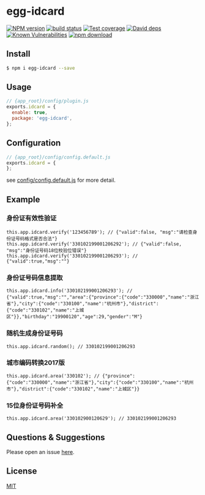 # egg-idcard

[![NPM version][npm-image]][npm-url]
[![build status][travis-image]][travis-url]
[![Test coverage][codecov-image]][codecov-url]
[![David deps][david-image]][david-url]
[![Known Vulnerabilities][snyk-image]][snyk-url]
[![npm download][download-image]][download-url]

[npm-image]: https://img.shields.io/npm/v/egg-idcard.svg?style=flat-square
[npm-url]: https://npmjs.org/package/egg-idcard
[travis-image]: https://img.shields.io/travis/eggjs/egg-idcard.svg?style=flat-square
[travis-url]: https://travis-ci.org/eggjs/egg-idcard
[codecov-image]: https://img.shields.io/codecov/c/github/eggjs/egg-idcard.svg?style=flat-square
[codecov-url]: https://codecov.io/github/eggjs/egg-idcard?branch=master
[david-image]: https://img.shields.io/david/eggjs/egg-idcard.svg?style=flat-square
[david-url]: https://david-dm.org/eggjs/egg-idcard
[snyk-image]: https://snyk.io/test/npm/egg-idcard/badge.svg?style=flat-square
[snyk-url]: https://snyk.io/test/npm/egg-idcard
[download-image]: https://img.shields.io/npm/dm/egg-idcard.svg?style=flat-square
[download-url]: https://npmjs.org/package/egg-idcard

<!--
Description here.
-->

## Install

```bash
$ npm i egg-idcard --save
```

## Usage

```js
// {app_root}/config/plugin.js
exports.idcard = {
  enable: true,
  package: 'egg-idcard',
};
```

## Configuration

```js
// {app_root}/config/config.default.js
exports.idcard = {
};
```

see [config/config.default.js](config/config.default.js) for more detail.

## Example

<!-- example here -->

### 身份证有效性验证

```node
this.app.idcard.verify('123456789'); // {"valid":false, "msg":"请检查身份证号码格式是否合法"}
this.app.idcard.verify('330102199001206292'); // {"valid":false, "msg":"身份证号码18位校验位错误"}
this.app.idcard.verify('330102199001206293'); // {"valid":true,"msg":""}
```

### 身份证号码信息提取

```node
this.app.idcard.info('330102199001206293'); // {"valid":true,"msg":"","area":{"province":{"code":"330000","name":"浙江省"},"city":{"code":"330100","name":"杭州市"},"district":{"code":"330102","name":"上城区"}},"birthday":"19900120","age":29,"gender":"M"}
```

### 随机生成身份证号码

```node
this.app.idcard.random(); // 330102199001206293
```

### 城市编码转换2017版

```node
this.app.idcard.area('330102'); // {"province":{"code":"330000","name":"浙江省"},"city":{"code":"330100","name":"杭州市"},"district":{"code":"330102","name":"上城区"}}
```

### 15位身份证号码补全

```node
this.app.idcard.area('330102900120629'); // 330102199001206293
```

## Questions & Suggestions

Please open an issue [here](https://github.com/eggjs/egg/issues).

## License

[MIT](LICENSE)
